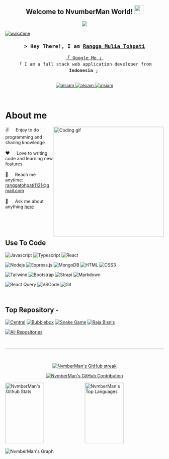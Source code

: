 
<h2 align="center">
  Welcome to NvumberMan World!
  <img src="https://media.giphy.com/media/hvRJCLFzcasrR4ia7z/giphy.gif" width="28">
</h2>



<p align="center">
  <a href="https://github.com/NvmberMan"><img src="https://readme-typing-svg.herokuapp.com/?lines=Self%20Taught%20Programmer;Front%20End%20Developer;1.5%2B%20years%20of%20coding%20experience;Always%20learning%20new%20things&center=true&width=380&height=45"></a>
</p>


<!--
<a href="https://komarev.com/ghpvc/?username=NvmberMan">
  <img align="right" src="https://komarev.com/ghpvc/?username=NvmberMan&label=Visitors&color=0e75b6&style=flat" alt="Profile visitor" />
</a>
-->

[![wakatime](https://wakatime.com/badge/user/eebb3dd8-d9b2-40de-9b88-6fd6cac99dbc.svg)](https://wakatime.com/@eebb3dd8-d9b2-40de-9b88-6fd6cac99dbc)

<!-- Intro  -->
<h3 align="center">
        <samp>&gt; Hey There!, I am
                <b><a target="_blank" href="https://www.tohpati.my.id">Rangga Mulia Tohpati</a></b>
        </samp>
</h3>


<p align="center"> 
  <samp>
    <a href="https://www.google.com/search?q=Rangga+Mulia+Tohpati">「 Google Me 」</a>
    <br>
    「 I am a full stack web application developer from <b>Indonesia</b> 」
    <br>
    <br>
  </samp>
</p>

<p align="center">
 <a href="https://www.tohpati.my.id" target="blank">
  <img src="https://img.shields.io/badge/Website-DC143C?style=for-the-badge&logo=medium&logoColor=white" alt="alsiam" />
 </a>
 <a href="https://www.linkedin.com/in/rangga-mulia-tohpati-24497128b/" target="_blank">
  <img src="https://img.shields.io/badge/LinkedIn-0077B5?style=for-the-badge&logo=linkedin&logoColor=white" alt="alsiam"/>
 </a>
 <!-- <a href="https://dev.to/alsiam" target="_blank">
  <img src="https://img.shields.io/badge/dev.to-0A0A0A?style=for-the-badge&logo=dev.to&logoColor=white" alt="alsiam" />
 </a> -->
<!--  <a href="https://twitter.com/_alsiam" target="_blank">
  <img src="https://img.shields.io/badge/Twitter-1DA1F2?style=for-the-badge&logo=twitter&logoColor=white" />
 </a> -->
 <a href="https://www.instagram.com/numberdeveloper/" target="_blank">
  <img src="https://img.shields.io/badge/Instagram-fe4164?style=for-the-badge&logo=instagram&logoColor=white" alt="alsiam" />
 </a> 
<!--  <a href="https://facebook.com/alsiam.dev" target="_blank">
  <img src="https://img.shields.io/badge/Facebook-20BEFF?&style=for-the-badge&logo=facebook&logoColor=white" alt="alsiam"  />
  </a>  -->
</p>
<br />

<!-- About Section -->
 # About me
 
<p>
 <img align="right" width="350" src="/assets/programmer.gif" alt="Coding gif" />
  
 ✌️ &emsp; Enjoy to do programming and sharing knowledge <br/><br/>
 ❤️ &emsp; Love to writing code and learning new features<br/><br/>
 📧 &emsp; Reach me anytime: ranggatohpati1121@gmail.com<br/><br/>
 💬 &emsp; Ask me about anything [here](https://github.com/NvmberMan/NvmberMan/issues)

</p>

<br/>
<br/>
<br/>

## Use To Code

![Javascript](https://img.shields.io/badge/Javascript-F0DB4F?style=for-the-badge&labelColor=black&logo=javascript&logoColor=F0DB4F)
![Typescript](https://img.shields.io/badge/Typescript-007acc?style=for-the-badge&labelColor=black&logo=typescript&logoColor=007acc)
![React](https://img.shields.io/badge/-React-61DBFB?style=for-the-badge&labelColor=black&logo=react&logoColor=61DBFB)
<!-- ![React Native](https://img.shields.io/badge/React_Native-20232A?style=for-the-badge&logo=react&logoColor=61DAFB) -->
<!-- ![Next.js](https://img.shields.io/badge/next.js-000000?style=for-the-badge&logo=nextdotjs&logoColor=white) -->
![Nodejs](https://img.shields.io/badge/Nodejs-3C873A?style=for-the-badge&labelColor=black&logo=node.js&logoColor=3C873A)
![Express.js](https://img.shields.io/badge/Express.js-000000?style=for-the-badge&logo=express&logoColor=white)
![MongoDB](https://img.shields.io/badge/MongoDB-4EA94B?style=for-the-badge&logo=mongodb&logoColor=white)
![HTML](https://img.shields.io/badge/HTML5-E34F26?style=for-the-badge&logo=html5&logoColor=white)
![CSS3](https://img.shields.io/badge/CSS3-1572B6?style=for-the-badge&logo=css3&logoColor=white)
<!-- ![SASS Badge](https://img.shields.io/badge/Sass-CC6699?style=for-the-badge&logo=sass&logoColor=white) -->
<!-- ![Ant-Design](https://img.shields.io/badge/AntDesign-0170FE?style=for-the-badge&logo=antdesign&logoColor=white) -->
![Tailwind](https://img.shields.io/badge/Tailwind_CSS-092749?style=for-the-badge&logo=tailwindcss&logoColor=06B6D4&labelColor=000000)
![Bootstrap](https://img.shields.io/badge/Bootstrap-563D7C?style=for-the-badge&logo=bootstrap&logoColor=white)
![Strapi](https://img.shields.io/badge/strapi-2E7EEA?style=for-the-badge&logo=strapi&logoColor=white)
![Markdown](https://img.shields.io/badge/Markdown-000000?style=for-the-badge&logo=markdown&logoColor=white)
<!-- ![Redux](https://img.shields.io/badge/Redux-593D88?style=for-the-badge&logo=redux&logoColor=white) -->
![React Query](https://img.shields.io/badge/-React_Query-FF4154?style=for-the-badge&logo=react%20query&logoColor=white)
![VSCode](https://img.shields.io/badge/Visual_Studio-0078d7?style=for-the-badge&logo=visual%20studio&logoColor=white)
![Git](https://img.shields.io/badge/Git-F05032?style=for-the-badge&logo=git&logoColor=white)

<br/>

## Top Repository -
[![Central](https://github-readme-stats.vercel.app/api/pin/?username=NvmberMan&repo=Central-ReactJS&border_color=7F3FBF&bg_color=0D1117&title_color=C9D1D9&text_color=8B949E&icon_color=7F3FBF)](https://github.com/NvmberMan/Central-ReactJS)
[![Bubblebox](https://github-readme-stats.vercel.app/api/pin/?username=NvmberMan&repo=Bubblebox-ReactJS&border_color=7F3FBF&bg_color=0D1117&title_color=C9D1D9&text_color=8B949E&icon_color=7F3FBF)](https://github.com/NvmberMan/Bubblebox-ReactJS)
[![Snake Game](https://github-readme-stats.vercel.app/api/pin/?username=NvmberMan&repo=SnakeGame-Native&border_color=7F3FBF&bg_color=0D1117&title_color=C9D1D9&text_color=8B949E&icon_color=7F3FBF)](https://github.com/NvmberMan/SnakeGame-Native)
[![Raja Bisnis](https://github-readme-stats.vercel.app/api/pin/?username=NvmberMan&repo=RajaBisnis-UnityCSharp&border_color=7F3FBF&bg_color=0D1117&title_color=C9D1D9&text_color=8B949E&icon_color=7F3FBF)](https://github.com/NvmberMan/RajaBisnis-UnityCSharp)

<p align="left">
  <a href="https://github.com/NvmberMan?tab=repositories" target="_blank"><img alt="All Repositories" title="All Repositories" src="https://img.shields.io/badge/-All%20Repos-2962FF?style=for-the-badge&logo=koding&logoColor=white"/></a>
</p>

<br/>
<hr/>
<br/>

<p align="center">
  <a href="https://github.com/NvmberMan">
    <img src="https://github-readme-streak-stats.herokuapp.com/?user=NvmberMan&theme=radical&border=7F3FBF&background=0D1117" alt="NvmberMan's GitHub streak"/>
  </a>
</p>

<p align="center">
  <a href="https://github.com/NvmberMan">
    <img src="https://github-profile-summary-cards.vercel.app/api/cards/profile-details?username=NvmberMan&theme=radical" alt="NvmberMan's GitHub Contribution"/>
  </a>
</p>

<a> 
    <a href="https://github.com/NvmberMan"><img alt="NvmberMan's Github Stats" src="https://denvercoder1-github-readme-stats.vercel.app/api?username=NvmberMan&show_icons=true&count_private=true&theme=react&border_color=7F3FBF&bg_color=0D1117&title_color=F85D7F&icon_color=F8D866" height="192px" width="49.5%"/></a>
  <a href="https://github.com/NvmberMan"><img alt="NvmberMan's Top Languages" src="https://denvercoder1-github-readme-stats.vercel.app/api/top-langs/?username=NvmberMan&langs_count=8&layout=compact&theme=react&border_color=7F3FBF&bg_color=0D1117&title_color=F85D7F&icon_color=F8D866" height="192px" width="49.5%"/></a>
  <br/>
</a>


![NvmberMan's Graph](https://github-readme-activity-graph.vercel.app/graph?username=NvmberMan&custom_title=NvmberMan's%20GitHub%20Activity%20Graph&bg_color=0D1117&color=7F3FBF&line=7F3FBF&point=7F3FBF&area_color=FFFFFF&title_color=FFFFFF&area=true)
